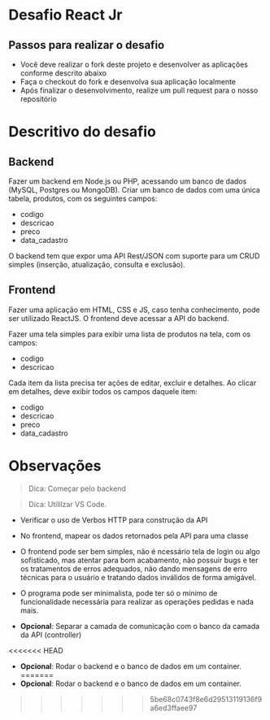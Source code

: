 # Desafio React Jr

## Passos para realizar o desafio

- Você deve realizar o fork deste projeto e desenvolver as aplicações conforme descrito abaixo
- Faça o checkout do fork e desenvolva sua aplicação localmente
- Após finalizar o desenvolvimento, realize um pull request para o nosso repositório

# Descritivo do desafio

## Backend
Fazer um backend em Node.js ou PHP, acessando um banco de dados (MySQL, Postgres ou MongoDB). Criar um banco de dados com uma única tabela, produtos, com os seguintes campos:
- codigo
- descricao
- preco
- data_cadastro

O backend tem que expor uma API Rest/JSON com suporte para um CRUD simples (inserção, atualização, consulta e exclusão).

## Frontend
Fazer uma aplicação em HTML, CSS e JS, caso tenha conhecimento, pode ser utilizado ReactJS. O frontend deve acessar a API do backend.

Fazer uma tela simples para exibir uma lista de produtos na tela, com os campos:

- codigo
- descricao

Cada item da lista precisa ter ações de editar, excluir e detalhes. Ao clicar em detalhes, deve exibir todos os campos daquele item:

- codigo
- descricao
- preco
- data_cadastro

# Observações
> Dica: Começar pelo backend

> Dica: Utililzar VS Code.

- Verificar o uso de Verbos HTTP para construção da API

- No frontend, mapear os dados retornados pela API para uma classe

-  O frontend pode ser bem simples, não é ncessário tela de login ou algo sofisticado, mas atentar para bom acabamento, não possuir bugs e ter os tratamentos de erros adequados, não dando mensagens de erro técnicas para o usuário e tratando dados inválidos de forma amigável.

- O programa pode ser minimalista, pode ter só o mínimo de funcionalidade necessária para realizar as operações pedidas e nada mais.

- **Opcional**: Separar a camada de comunicação com o banco da camada da API (controller)

<<<<<<< HEAD
- **Opcional**: Rodar o backend e o banco de dados em um container.
=======
- **Opcional**: Rodar o backend e o banco de dados em um container.
>>>>>>> 5be68c0743f8e6d29513119136f9a6ed3ffaee97
